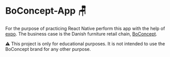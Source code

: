 # BoConcept-App :chair:

For the purpose of practicing React Native perform this
app with the help of [expo](https://docs.expo.io/). The business
case is the Danish furniture retail chain, [BoConcept](https://www.boconcept.com/).

:warning:
This project is only for educational purposes. It is
not intended to use the BoConcept brand for any other purpose.
